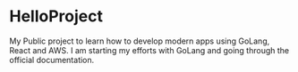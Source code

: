# HelloProject
My Public project to learn how to develop modern apps using GoLang, React and AWS. I am starting my efforts with GoLang and going through the official documentation.

